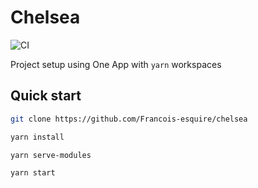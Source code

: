 # Chelsea

![CI](https://github.com/Francois-Esquire/chelsea/workflows/CI/badge.svg?event=push)

Project setup using One App with `yarn` workspaces

## Quick start

```bash
git clone https://github.com/Francois-esquire/chelsea

yarn install

yarn serve-modules

yarn start
```
